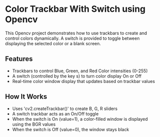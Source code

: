 # Color Trackbar With Switch using Opencv
This Opencv project demonstrates how to use trackbars to create and control colors dynamically. A switch is provided to toggle between displaying the selected color or a blank screen.
## Features
- Trackbars to control Blue, Green, and Red Color intensities (0-255)
- A switch (controlled by the key s) to turn color display On or Off
- Real-time color window display that updates based on trackbar values
## How It Works
- Uses 'cv2.createTrackbar()' to create B, G, R sliders
- A switch trackbar acts as an On/Off toggle
- When the switch is On (value=1), a color-filled window is displayed using the BGR values
- When the switch is Off (value=0), the window stays black
